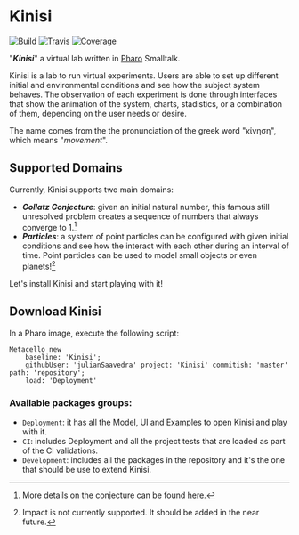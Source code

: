 # Kinisi

[![Build](https://github.com/julianSaavedra/Kinisi/actions/workflows/tests.yml/badge.svg)](https://github.com/julianSaavedra/Kinisi/actions/workflows/tests.yml)
[![Travis](https://app.travis-ci.com/julianSaavedra/Kinisi.svg)](https://app.travis-ci.com/julianSaavedra/Kinisi)
[![Coverage](https://coveralls.io/repos/github/julianSaavedra/Kinisi/badge.png)](https://coveralls.io/github/julianSaavedra/Kinisi)

"***Kinisi***" a virtual lab written in [Pharo](https://pharo.org/)  Smalltalk.

Kinisi is a lab to run virtual experiments. Users are able to set up different initial and environmental conditions and see how the subject system behaves. The observation of each experiment is done through interfaces that show the animation of the system, charts, stadistics, or a combination of them, depending on the user needs or desire. 

The name comes from the the pronunciation of the greek word "κίνηση", which means "*movement*".

## Supported Domains
Currently, Kinisi supports two main domains:
- ***Collatz Conjecture***: given an initial natural number, this famous still unresolved problem creates a sequence of numbers that always converge to 1.[^1]
- ***Particles***: a system of point particles can be configured with given initial conditions and see how the interact with each other during an interval of time. Point particles can be used to model small objects or even planets![^2]

[^1]: More details on the conjecture can be found [here](https://en.wikipedia.org/wiki/Collatz_conjecture).
[^2]: Impact is not currently supported. It should be added in the near future.

Let's install Kinisi and start playing with it!

## Download Kinisi

In a Pharo image, execute the following script:

```
Metacello new
    baseline: 'Kinisi';
    githubUser: 'julianSaavedra' project: 'Kinisi' commitish: 'master' path: 'repository';
    load: 'Deployment'
```

### Available packages groups:
- ```Deployment```: it has all the Model, UI and Examples to open Kinisi and play with it.
- ```CI```: includes Deployment and all the project tests that are loaded as part of the CI validations.
- ```Development```: includes all the packages in the repository and it's the one that should be use to extend Kinisi.
